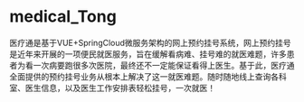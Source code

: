 # medical_Tong
医疗通是基于VUE+SpringCloud微服务架构的网上预约挂号系统，网上预约挂号是近年来开展的一项便民就医服务，旨在缓解看病难、挂号难的就医难题，许多患者为看一次病要跑很多次医院，最终还不一定能保证看得上医生。基于此，医疗通全面提供的预约挂号业务从根本上解决了这一就医难题。随时随地线上查询各科室、医生信息，以及医生工作安排表轻松挂号，一次就医！ 
